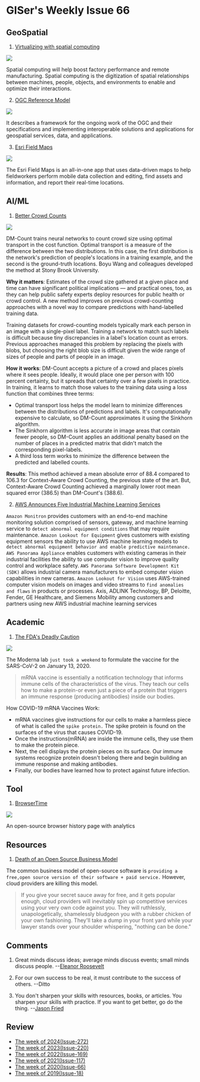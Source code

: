 # GISer's Weekly Issue 66

## GeoSpatial

1. [Virtualizing with spatial computing](https://www.linkedin.com/posts/ptcinc_using-spatial-analytics-for-workforce-performance-activity-6749384328993615872-YbH3)

![](https://www.ptc.com/-/media/Images/Blog/post/plr-blog/spatial-analytics-featured.jpg?h=450&la=en&w=900&hash=F232DADF71A1F522B2A0A11410B42BE1)

Spatial computing will help boost factory performance and remote manufacturing. Spatial computing is the digitization of spatial relationships between machines, people, objects, and environments to enable and optimize their interactions.

2. [OGC Reference Model](https://en.wikipedia.org/wiki/OGC_Reference_Model)

![](https://external-content.duckduckgo.com/iu/?u=http%3A%2F%2Fwww.opengeospatial.org%2Fpub%2Fwww%2Fows10%2Frfq%2Fgraphics%2Frmodp.png&f=1&nofb=1)

It describes a framework for the ongoing work of the OGC and their specifications and implementing interoperable solutions and applications for geospatial services, data, and applications.

3. [Esri Field Maps](https://www.esri.com/en-us/arcgis/products/arcgis-field-maps/overview)

![](https://www.esri.com/content/dam/esrisites/en-us/arcgis/products/arcgis-field-maps/assets/arcgis-fieldmaps-banner-fg.png)

The Esri Field Maps is an all-in-one app that uses data-driven maps to help fieldworkers perform mobile data collection and editing, find assets and information, and report their real-time locations.

## AI/ML

1. [Better Crowd Counts](https://blog.deeplearning.ai/blog/the-batch-government-ai-falls-short-face-recognition-for-bears-research-papers-in-one-sentence-counting-crowds)

![](<https://blog.deeplearning.ai/hubfs/ezgif.com-gif-maker%20(29).gif>)

DM-Count trains neural networks to count crowd size using optimal transport in the cost function. Optimal transport is a measure of the difference between the two distributions. In this case, the first distribution is the network's prediction of people's locations in a training example, and the second is the ground-truth locations. Boyu Wang and colleagues developed the method at Stony Brook University.

**Why it matters**: Estimates of the crowd size gathered at a given place and time can have significant political implications — and practical ones, too, as they can help public safety experts deploy resources for public health or crowd control. A new method improves on previous crowd-counting approaches with a novel way to compare predictions with hand-labelled training data.

Training datasets for crowd-counting models typically mark each person in an image with a single-pixel label. Training a network to match such labels is difficult because tiny discrepancies in a label's location count as errors. Previous approaches managed this problem by replacing the pixels with blobs, but choosing the right blob size is difficult given the wide range of sizes of people and parts of people in an image.

**How it works**: DM-Count accepts a picture of a crowd and places pixels where it sees people. Ideally, it would place one per person with 100 percent certainty, but it spreads that certainty over a few pixels in practice. In training, it learns to match those values to the training data using a loss function that combines three terms:

- Optimal transport loss helps the model learn to minimize differences between the distributions of predictions and labels. It's computationally expensive to calculate, so DM-Count approximates it using the Sinkhorn algorithm.
- The Sinkhorn algorithm is less accurate in image areas that contain fewer people, so DM-Count applies an additional penalty based on the number of places in a predicted matrix that didn't match the corresponding pixel-labels.
- A third loss term works to minimize the difference between the predicted and labelled counts.

**Results**: This method achieved a mean absolute error of 88.4 compared to 106.3 for Context-Aware Crowd Counting, the previous state of the art. But, Context-Aware Crowd Counting achieved a marginally lower root mean squared error (386.5) than DM-Count's (388.6).

2. [AWS Announces Five Industrial Machine Learning Services](https://press.aboutamazon.com/news-releases/news-release-details/aws-announces-five-industrial-machine-learning-services)

`Amazon Monitron` provides customers with an end-to-end machine monitoring solution comprised of sensors, gateway, and machine learning service to `detect abnormal equipment conditions` that may require maintenance.
`Amazon Lookout for Equipment` gives customers with existing equipment sensors the ability to use AWS machine learning models to `detect abnormal equipment behavior and enable predictive maintenance.`
`AWS Panorama Appliance` enables customers with existing cameras in their industrial facilities the ability to use computer vision to improve quality control and workplace safety.
`AWS Panorama Software Development Kit (SDK)` allows industrial camera manufacturers to embed computer vision capabilities in new cameras.
`Amazon Lookout for Vision` uses AWS-trained computer vision models on images and video streams to `find anomalies and flaws` in products or processes.
Axis, ADLINK Technology, BP, Deloitte, Fender, GE Healthcare, and Siemens Mobility among customers and partners using new AWS industrial machine learning services

## Academic

1. [The FDA's Deadly Caution](https://www.aier.org/article/the-fdas-deadly-caution/)

![](https://camo.githubusercontent.com/a16050c13db72a742de0828ee0693e0f8247af30ca8cac28f08df1614131d68f/68747470733a2f2f7777772e77616e67626173652e636f6d2f626c6f67696d672f61737365742f3230323031322f6267323032303132323130352e6a7067)

The Moderna lab `just took a weekend` to formulate the vaccine for the SARS-CoV-2 on January 13, 2020.

> mRNA vaccine is essentially a notification technology that informs immune cells of the characteristics of the virus. They teach our cells how to make a protein-or even just a piece of a protein that triggers an immune response (producing antibodies) inside our bodies.

How COVID-19 mRNA Vaccines Work:

- mRNA vaccines give instructions for our cells to make a harmless piece of what is called the `spike protein.` The spike protein is found on the surfaces of the virus that causes COVID-19.
- Once the instructions(mRNA) are inside the immune cells, they use them to make the protein piece.
- Next, the cell displays the protein pieces on its surface. Our immune systems recognize protein doesn't belong there and begin building an immune response and making antibodies.
- Finally, our bodies have learned how to protect against future infection.

## Tool

1. [BrowserTime](https://github.com/seanmiller802/BrowserTime)

![](https://github.com/seanmiller802/BrowserTime/raw/master/dash.png)

An open-source browser history page with analytics

## Resources

1. [Death of an Open Source Business Model](https://joemorrison.medium.com/death-of-an-open-source-business-model-62bc227a7e9b)

The common business model of open-source software is `providing a free,open source version of their software + paid service.` However, cloud providers are killing this model.

> If you give your secret sauce away for free, and it gets popular enough, cloud providers will inevitably spin up competitive services using your very own code against you. They will ruthlessly, unapologetically, shamelessly bludgeon you with a rubber chicken of your own fashioning. They'll take a dump in your front yard while your lawyer stands over your shoulder whispering, "nothing can be done."

## Comments

1. Great minds discuss ideas; average minds discuss events; small minds discuss people.
   --[Eleanor Roosevelt](https://www.azquotes.com/author/12603-Eleanor_Roosevelt)
2. For our own success to be real, it must contribute to the success of others.
   --Ditto

3. You don't sharpen your skills with resources, books, or articles. You sharpen your skills with practice. If you want to get better, go do the thing.
   --[Jason Fried](https://twitter.com/jasonfried/status/1338626702264582146)

## Review

- [The week of 2024(Issue-272)](../2024/issue-272.md)
- [The week of 2023(Issue-220)](../2023/issue-220.md)
- [The week of 2022(Issue-169)](../2022/issue-169.md)
- [The week of 2021(Issue-117)](../2021/issue-117.md)
- [The week of 2020(Issue-66)](../2020/issue-66.md)
- [The week of 2019(Issue-18)](../2019/issue-18.md)
